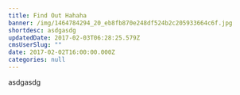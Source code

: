 ```yaml
---
title: Find Out Hahaha
banner: /img/1464784294_20_eb8fb870e248df524b2c205933664c6f.jpg
shortdesc: asdgasdg
updatedDate: 2017-02-03T06:28:25.579Z
cmsUserSlug: ""
date: 2017-02-02T16:00:00.000Z
categories: null
---
```


asdgasdg